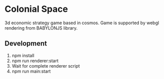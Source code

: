 # Colonial Space

3d economic strategy game based in cosmos. Game is supported by webgl rendering from BABYLONJS library.

## Development

1. npm install
2. npm run renderer:start
3. Wait for complete renderer script
4. npm run main:start
